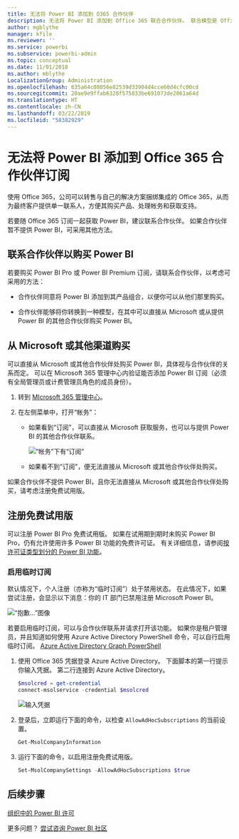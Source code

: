 ```yaml
---
title: 无法将 Power BI 添加到 O365 合作伙伴
description: 无法将 Power BI 添加到 Office 365 联合合作伙伴。 联合模型是 Office 365 使用的购买模型。
author: mgblythe
manager: kfile
ms.reviewer: ''
ms.service: powerbi
ms.subservice: powerbi-admin
ms.topic: conceptual
ms.date: 11/01/2018
ms.author: mblythe
LocalizationGroup: Administration
ms.openlocfilehash: 635a64c08056e82539d33904d4cce60d4cfc00cd
ms.sourcegitcommit: 20ae9e9ffab6328f575833be691073de2061a64d
ms.translationtype: HT
ms.contentlocale: zh-CN
ms.lasthandoff: 03/22/2019
ms.locfileid: "58382929"
---
```

# <a name="unable-to-add-power-bi-to-office-365-partner-subscription"></a>无法将 Power BI 添加到 Office 365 合作伙伴订阅

使用 Office 365，公司可以转售与自己的解决方案捆绑集成的 Office 365，从而为最终客户提供单一联系人，方便其购买产品、处理帐务和获取支持。

若要随 Office 365 订阅一起获取 Power BI，建议联系合作伙伴。 如果合作伙伴暂不提供 Power BI，可采用其他方法。

## <a name="work-with-your-partner-to-purchase-power-bi"></a>联系合作伙伴以购买 Power BI

若要购买 Power BI Pro 或 Power BI Premium 订阅，请联系合作伙伴，以考虑可采用的方法：

* 合作伙伴同意将 Power BI 添加到其产品组合，以便你可以从他们那里购买。

* 合作伙伴能够将你转换到一种模型，在其中可以直接从 Microsoft 或从提供 Power BI 的其他合作伙伴购买 Power BI。

## <a name="purchase-from-microsoft-or-another-channel"></a>从 Microsoft 或其他渠道购买

可以直接从 Microsoft 或其他合作伙伴处购买 Power BI，具体视与合作伙伴的关系而定。 可以在 Microsoft 365 管理中心内验证能否添加 Power BI 订阅（必须有全局管理员或计费管理员角色的成员身份）。

1. 转到 [MIcrosoft 365 管理中心](https://admin.microsoft.com/AdminPortal/Home#/homepage)。

1. 在左侧菜单中，打开“帐务”：

    * 如果看到“订阅”，可以直接从 Microsoft 获取服务，也可以与提供 Power BI 的其他合作伙伴联系。

        ![“帐务”下有“订阅”](media/service-admin-syndication-partner/billingsub.png)

    * 如果看不到“订阅”，便无法直接从 Microsoft 或其他合作伙伴处购买。

如果合作伙伴不提供 Power BI，且你无法直接从 Microsoft 或其他合作伙伴处购买，请考虑注册免费试用版。

## <a name="sign-up-for-a-free-trial"></a>注册免费试用版

可以注册 Power BI Pro 免费试用版。 如果在试用期到期时未购买 Power BI Pro，仍有允许使用许多 Power BI 功能的免费许可证。 有关详细信息，请参阅[按许可证类型划分的 Power BI 功能](service-features-license-type.md)。

### <a name="enable-ad-hoc-subscriptions"></a>启用临时订阅

默认情况下，个人注册（亦称为“临时订阅”）处于禁用状态。 在此情况下，如果尝试注册，会显示以下消息：你的 IT 部门已禁用注册 Microsoft Power BI。

![“抱歉...”图像](media/service-admin-syndication-partner/sorry.png)

若要启用临时订阅，可以与合作伙伴联系并请求打开该功能。 如果你是租户管理员，并且知道如何使用 Azure Active Directory PowerShell 命令，可以自行启用临时订阅。 [Azure Active Directory Graph PowerShell](/powershell/azure/active-directory/install-adv2/)

1. 使用 Office 365 凭据登录 Azure Active Directory。 下面脚本的第一行提示你输入凭据。 第二行连接到 Azure Active Directory。

    ```powershell
    $msolcred = get-credential
    connect-msolservice -credential $msolcred
    ```

    ![输入凭据](media/service-admin-syndication-partner/aad-signin.png)

1. 登录后，立即运行下面的命令，以检查 `AllowAdHocSubscriptions` 的当前设置。

    ```powershell
    Get-MsolCompanyInformation
    ```

1. 运行下面的命令，以启用注册免费试用版。

    ```powershell
    Set-MsolCompanySettings -AllowAdHocSubscriptions $true
    ```

## <a name="next-steps"></a>后续步骤

[组织中的 Power BI 许可](service-admin-licensing-organization.md)

更多问题？ [尝试咨询 Power BI 社区](http://community.powerbi.com/)